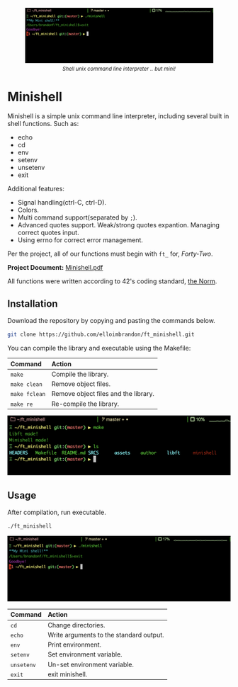 <p align="center">
  <div align="center">
   <img src="assets/images/minishell-open.png" width="425px"</img><br>
    <em><small><i>Shell unix command line interpreter .. but mini!</i></small></em>
  </div>
</p>

# Minishell

Minishell is a simple unix command line interpreter, including several built in shell functions. Such as:

* echo
* cd
* env
* setenv
* unsetenv
* exit

Additional features:

- Signal handling(ctrl-C, ctrl-D).
- Colors.
- Multi command support(separated by `;`).
- Advanced quotes support. Weak/strong quotes expantion. Managing correct quotes input.
- Using errno for correct error management.

Per the project, all of our functions must begin with ```ft_``` for, _Forty-Two_.

**Project Document:**
[Minishell.pdf](https://github.com/elloimbrandon/ft_minishell/blob/master/docs/minishell.en.pdf)

All functions were written according to 42's coding standard,
[the Norm](https://github.com/elloimbrandon/ft_minishell/blob/master/docs/norme.en.pdf).


## Installation

Download the repository by copying and pasting the commands below.

```bash
git clone https://github.com/elloimbrandon/ft_minishell.git

```

You can compile the library and executable using the Makefile:

Command       |  Action
:-------------|:-------------
`make`        | Compile the library.
`make clean`  | Remove object files.
`make fclean` | Remove object files and the library.
`make re`     | Re-compile the library.

![Minishell open](assets/images/minishell-make.png)

## Usage

After compilation, run executable.

```bash
./ft_minishell
```
![Minishell open](assets/images/minishell-open.png)


Command       |  Action
:-------------|:-------------
`cd`          | Change directories.
`echo`        | Write arguments to the standard output.
`env`         | Print environment.
`setenv`      | Set environment variable.
`unsetenv`    | Un-set environment variable.
`exit`        | exit minishell.
